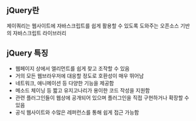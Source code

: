 ## jQuery란
제이쿼리는 웹사이트에 자바스크립트를 쉽게 활용할 수 있도록 도와주는 오픈소스 기반의 자바스크립트 라이브러리

## jQuery 특징
* 웹페이지 상에서 엘리먼트를 쉽게 찾고 조작할 수 있음
* 거의 모든 웹브라우저에 대응할 정도로 호환성이 매우 뛰어남
* 네트워크, 애니메이션 등 다양한 기능을 제공함
* 메소드 체이닝 등 짧고 유지고나리가 용이한 코드 작성을 지원함
* 관련 플러그인들이 웹상에 공개되어 있으며 플러그인을 직접 구현하거나 확장할 수 있음
* 공식 웹사이트와 수많은 레퍼런스를 통해 쉽게 접근 가능함